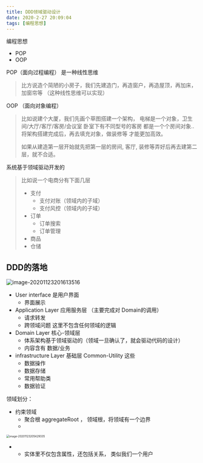 ```yaml
---
title: DDD领域驱动设计
date: 2020-2-27 20:09:04
tags: [编程思想]
---
```




编程思想

- POP
- OOP



POP（面向过程编程） 是一种线性思维

> 比方说造个简陋的小房子，我们先建造门，再造窗户，再造屋顶，再加床，加窗帘等    （这种线性思维可以实现）

OOP （面向对象编程）

> 比如说建个大厦，我们先画个草图搭建一个架构，  电梯是一个对象，卫生间/大厅/客厅/客房/会议室    卧室下有不同型号的客房 都是一个个房间对象.. 将架构搭建完成后，再去填充对象，做装修等 才能更加高效。
>
> 如果从建造第一层开始就先把第一层的房间, 客厅, 装修等弄好后再去建第二层，就不合适。







系统基于领域驱动开发的

> 比如说一个电商分有下面几层
>
> - 支付
>   - 支付对账（领域内的子域）
>   - 支付风控（领域内的子域）
> - 订单
>   - 订单搜索
>   - 订单管理
> - 商品
> - 仓储

## DDD的落地

![image-20201123201613516](https://gitee.com/guxiangfly/blogimage/raw/master/img/image-20201123201613516.png)



- User interface  是用户界面
  - 界面展示
- Application  Layer 应用服务层 （主要完成对 Domain的调用）
  - 请求转发
  - 跨领域问题 这里不包含任何领域的逻辑
- Domain Layer  核心-领域层
  - 体系架构基于领域驱动的（领域一旦确认了，就会驱动代码的设计）
  - 内容含有  数据/业务
- infrastructure Layer  基础层   Common-Utility 这些
  - 数据操作
  - 数据存储
  - 常用帮助类
  - 数据验证







领域划分：

- 约束领域
  - 聚合根 aggregateRoot ， 领域根，将领域有一个边界
  -  



<img src="https://gitee.com/guxiangfly/blogimage/raw/master/img/image-20201123205429335.png" alt="image-20201123205429335" style="zoom: 50%;" />

- - 实体里不仅包含属性，还包括关系，  类似我们一个用户